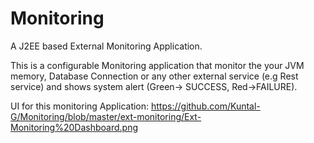 # Monitoring
A J2EE based External Monitoring Application.

This is a configurable Monitoring application that monitor the your JVM memory, Database Connection or
any other external service (e.g Rest service) and shows system alert (Green-> SUCCESS, Red->FAILURE).

UI for this monitoring Application:
https://github.com/Kuntal-G/Monitoring/blob/master/ext-monitoring/Ext-Monitoring%20Dashboard.png

